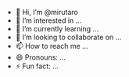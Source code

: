 - 👋 Hi, I’m @mirutaro
- 👀 I’m interested in ...
- 🌱 I’m currently learning ...
- 💞️ I’m looking to collaborate on ...
- 📫 How to reach me ...
- 😄 Pronouns: ...
- ⚡ Fun fact: ...

<!---
mirutaro/mirutaro is a ✨ special ✨ repository because its `README.md` (this file) appears on your GitHub profile.
You can click the Preview link to take a look at your changes.
--->
